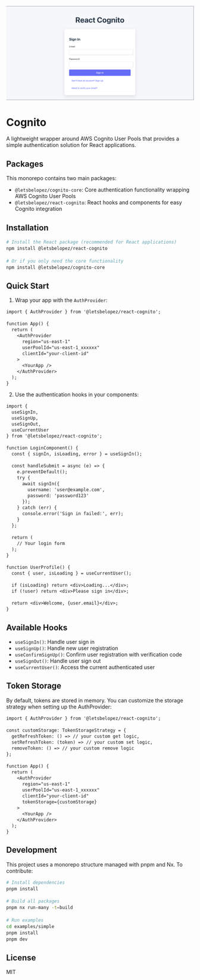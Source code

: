 ![React Cognito Header](https://raw.githubusercontent.com/letsbelopez/cognito/master/media/repo-header.png)

# Cognito

A lightweight wrapper around AWS Cognito User Pools that provides a simple authentication solution for React applications.

## Packages

This monorepo contains two main packages:

- `@letsbelopez/cognito-core`: Core authentication functionality wrapping AWS Cognito User Pools
- `@letsbelopez/react-cognito`: React hooks and components for easy Cognito integration

## Installation

```sh
# Install the React package (recommended for React applications)
npm install @letsbelopez/react-cognito

# Or if you only need the core functionality
npm install @letsbelopez/cognito-core
```

## Quick Start

1. Wrap your app with the `AuthProvider`:

```tsx
import { AuthProvider } from '@letsbelopez/react-cognito';

function App() {
  return (
    <AuthProvider
      region="us-east-1"
      userPoolId="us-east-1_xxxxxx"
      clientId="your-client-id"
    >
      <YourApp />
    </AuthProvider>
  );
}
```

2. Use the authentication hooks in your components:

```tsx
import { 
  useSignIn, 
  useSignUp, 
  useSignOut,
  useCurrentUser 
} from '@letsbelopez/react-cognito';

function LoginComponent() {
  const { signIn, isLoading, error } = useSignIn();
  
  const handleSubmit = async (e) => {
    e.preventDefault();
    try {
      await signIn({
        username: 'user@example.com',
        password: 'password123'
      });
    } catch (err) {
      console.error('Sign in failed:', err);
    }
  };

  return (
    // Your login form
  );
}

function UserProfile() {
  const { user, isLoading } = useCurrentUser();

  if (isLoading) return <div>Loading...</div>;
  if (!user) return <div>Please sign in</div>;

  return <div>Welcome, {user.email}</div>;
}
```

## Available Hooks

- `useSignIn()`: Handle user sign in
- `useSignUp()`: Handle new user registration
- `useConfirmSignUp()`: Confirm user registration with verification code
- `useSignOut()`: Handle user sign out
- `useCurrentUser()`: Access the current authenticated user

## Token Storage

By default, tokens are stored in memory. You can customize the storage strategy when setting up the AuthProvider:

```tsx
import { AuthProvider } from '@letsbelopez/react-cognito';

const customStorage: TokenStorageStrategy = {
  getRefreshToken: () => // your custom get logic,
  setRefreshToken: (token) => // your custom set logic,
  removeToken: () => // your custom remove logic
};

function App() {
  return (
    <AuthProvider
      region="us-east-1"
      userPoolId="us-east-1_xxxxxx"
      clientId="your-client-id"
      tokenStorage={customStorage}
    >
      <YourApp />
    </AuthProvider>
  );
}
```

## Development

This project uses a monorepo structure managed with pnpm and Nx. To contribute:

```sh
# Install dependencies
pnpm install

# Build all packages
pnpm nx run-many -t=build

# Run examples
cd examples/simple
pnpm install
pnpm dev
```

## License

MIT
